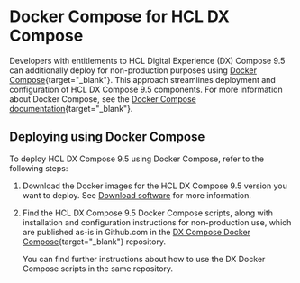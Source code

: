 
# Docker Compose for HCL DX Compose

Developers with entitlements to HCL Digital Experience (DX) Compose 9.5 can additionally deploy for non-production purposes using [Docker Compose](https://docs.docker.com/compose/){target="_blank"}. This approach streamlines deployment and configuration of HCL DX Compose 9.5 components. For more information about Docker Compose, see the [Docker Compose documentation](https://docs.docker.com/compose/){target="_blank"}.  

## Deploying using Docker Compose

To deploy HCL DX Compose 9.5 using Docker Compose, refer to the following steps:

1. Download the Docker images for the HCL DX Compose 9.5 version you want to deploy. See [Download software](../../getting_started/download/index.md) for more information.

2. Find the HCL DX Compose 9.5 Docker Compose scripts, along with installation and configuration instructions for non-production use, which are published as-is in Github.com in the [DX Compose Docker Compose](https://github.com/HCL-TECH-SOFTWARE/dx-compose-docker-compose){target="_blank"} repository.

    You can find further instructions about how to use the DX Docker Compose scripts in the same repository.
